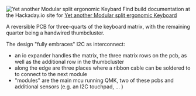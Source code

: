 ![Yet another Modular split ergonomic Keybard](https://cdn.hackaday.io/images/8060711492102546379.jpg)
Find build documentation at the Hackaday.io site for [Yet another Modular split ergonomic Keyboard](https://hackaday.io/project/21164-yamsek)

A reversible PCB for three-quarts of the keyboard matrix, with the remaining quarter being a handwired thumbcluster.

The design "fully embraces" I2C as interconnect:
- an io expander handles the matrix, the three matrix rows on the pcb, as well as the additional row in the thumbcluster
- along the edge are three places where a ribbon cable can be soldered to to connect to the next module
- "modules" are the main mcu running QMK, two of these pcbs and additional sensors (e.g. an I2C touchpad, ... )
